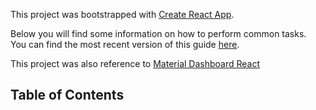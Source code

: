 This project was bootstrapped with
[Create React App](https://github.com/facebookincubator/create-react-app).

Below you will find some information on how to perform common tasks.<br>
You can find the most recent version of this guide [here](https://github.com/facebookincubator/create-react-app/blob/master/packages/react-scripts/template/README.md).

This project was also reference to
[Material Dashboard React](https://demos.creative-tim.com/material-dashboard-react/#/dashboard)

## Table of Contents